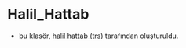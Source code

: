 # Halil_Hattab

- bu klasör, [halil hattab (trs)](https://github.com/trs-1342) tarafından oluşturuldu.